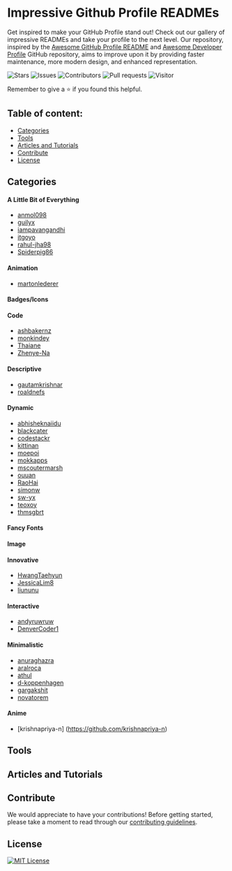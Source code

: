 # Impressive Github Profile READMEs

Get inspired to make your GitHub Profile stand out! Check out our gallery of impressive READMEs and take your profile to the next level. Our repository, inspired by the [Awesome GitHub Profile README](https://github.com/abhisheknaiidu/awesome-github-profile-readme) and [Awesome Developer Profile](https://github.com/coderjojo/creative-profile-readme) GitHub repository, aims to improve upon it by providing faster maintenance, more modern design, and enhanced representation.

<!-- Screenshot -->

![Stars](https://img.shields.io/github/stars/roypriyanshu02/impressive-profile-readmes?color=gold&style=for-the-badge)
![Issues](https://img.shields.io/github/issues/roypriyanshu02/impressive-profile-readmes?style=for-the-badge)
![Contributors](https://img.shields.io/github/contributors/roypriyanshu02/impressive-profile-readmes?style=for-the-badge)
![Pull requests](https://img.shields.io/github/issues-pr/roypriyanshu02/impressive-profile-readmes?style=for-the-badge)
![Visitor](https://img.shields.io/badge/dynamic/json?label=Visitors&query=value&url=https%3A%2F%2Fapi.countapi.xyz%2Fhit%2Froypriyanshu02.impressive-profile-readmes%2Fbadge&style=for-the-badge)

Remember to give a ⭐ if you found this helpful.

## Table of content:

- [Categories](#categories)
- [Tools](#tools)
- [Articles and Tutorials](#articles-and-tutorials)
- [Contribute](#contribute)
- [License](#license)

## Categories

#### A Little Bit of Everything

- [anmol098](https://github.com/anmol098)
- [guilyx](https://github.com/guilyx)
- [iampavangandhi](https://github.com/iampavangandhi)
- [itgoyo](https://github.com/itgoyo)
- [rahul-jha98](https://github.com/rahul-jha98)
- [Spiderpig86](https://github.com/Spiderpig86)

#### Animation

- [martonlederer](https://github.com/martonlederer)

#### Badges/Icons

#### Code

- [ashbakernz](https://github.com/ashbakernz)
- [monkindey](https://github.com/monkindey)
- [Thaiane](https://github.com/Thaiane)
- [Zhenye-Na](https://github.com/Zhenye-Na)

#### Descriptive

- [gautamkrishnar](https://github.com/gautamkrishnar)
- [roaldnefs](https://github.com/roaldnefs)

#### Dynamic

- [abhisheknaiidu](https://github.com/abhisheknaiidu)
- [blackcater](https://github.com/blackcater)
- [codestackr](https://github.com/codestackr)
- [kittinan](https://github.com/kittinan)
- [moepoi](https://github.com/moepoi)
- [mokkapps](https://github.com/mokkapps)
- [mscoutermarsh](https://github.com/mscoutermarsh)
- [ouuan](https://github.com/ouuan)
- [RaoHai](https://github.com/RaoHai)
- [simonw](https://github.com/simonw)
- [sw-yx](https://github.com/sw-yx)
- [teoxoy](https://github.com/teoxoy)
- [thmsgbrt](https://github.com/thmsgbrt)

#### Fancy Fonts

#### Image

#### Innovative

- [HwangTaehyun](https://github.com/HwangTaehyun)
- [JessicaLim8](https://github.com/JessicaLim8)
- [liununu](https://github.com/liununu)

#### Interactive

- [andyruwruw](https://github.com/andyruwruw)
- [DenverCoder1](https://github.com/DenverCoder1)

#### Minimalistic

- [anuraghazra](https://github.com/anuraghazra)
- [aralroca](https://github.com/aralroca)
- [athul](https://github.com/athul)
- [d-koppenhagen](https://github.com/d-koppenhagen)
- [gargakshit](https://github.com/gargakshit)
- [novatorem](https://github.com/novatorem)

#### Anime

- [krishnapriya-n] (https://github.com/krishnapriya-n)

## Tools

## Articles and Tutorials

## Contribute

We would appreciate to have your contributions! Before getting started, please take a moment to read through our [contributing guidelines](./CONTRIBUTING.md).

## License

[![MIT License](https://img.shields.io/github/license/roypriyanshu02/Impressive-Profile-Readmes?style=for-the-badge)](https://github.com/roypriyanshu02/impressive-profile-readmes/blob/main/LICENSE)
